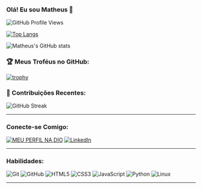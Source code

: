 ### Olá! Eu sou Matheus 👋

![GitHub Profile Views](https://img.shields.io/badge/Profile%20Views-%3F%3F%3F%3F-blue?style=flat-square&logo=github&color=8e2de2) <!-- Badge alternativa para visualizações de perfil -->

[![Top Langs](https://github-readme-stats.vercel.app/api/top-langs/?username=AlmigthyMatheus&layout=compact&theme=radical)](https://github.com/anuraghazra/github-readme-stats) <!-- Alterado para tema radical que combina com as cores do GIF -->

![Matheus's GitHub stats](https://github-readme-stats.vercel.app/api?username=AlmigthyMatheus&show_icons=true&theme=radical) <!-- Alterado para tema radical que combina com as cores do GIF -->

### 🏆 Meus Troféus no GitHub:
[![trophy](https://github-profile-trophy.vercel.app/?username=AlmigthyMatheus&theme=radical&column=7)](https://github.com/ryo-ma/github-profile-trophy) <!-- Badge de troféus com tema radical -->

### 🌟 Contribuições Recentes:
![GitHub Streak](https://streak-stats.demolab.com/?user=AlmigthyMatheus&theme=radical) <!-- Ajustado o tema para radical -->

---

### Conecte-se Comigo:

[![MEU PERFIL NA DIO](https://img.shields.io/badge/MEU%20PERFIL%20NA%20DIO-0C4B8E?style=for-the-badge&logo=diigo&logoColor=white&color=8e2de2)](https://web.dio.me/users/matheusbrandaomatheus?tab=achievements) <!-- Badge personalizada para o perfil da DIO com link para conquistas -->
[![LinkedIn](https://img.shields.io/badge/LinkedIn-0077B5?style=for-the-badge&logo=linkedin&logoColor=white&color=8e2de2)](https://www.linkedin.com/in/matheus-brandao-a24444261/) <!-- Botão personalizado para o LinkedIn com cor roxa -->

---

### Habilidades:

![Git](https://img.shields.io/badge/Git-F05032?style=for-the-badge&logo=git&logoColor=white&color=8e2de2) <!-- Badge do Git com cor roxa -->
![GitHub](https://img.shields.io/badge/GitHub-181717?style=for-the-badge&logo=github&logoColor=white&color=8e2de2) <!-- Badge do GitHub com cor roxa -->
![HTML5](https://img.shields.io/badge/HTML5-E34F26?style=for-the-badge&logo=html5&logoColor=white&color=8e2de2) <!-- Badge do HTML com cor roxa -->
![CSS3](https://img.shields.io/badge/CSS3-1572B6?style=for-the-badge&logo=css3&logoColor=white&color=8e2de2) <!-- Badge do CSS com cor roxa -->
![JavaScript](https://img.shields.io/badge/JavaScript-F7DF1E?style=for-the-badge&logo=javascript&logoColor=black&color=8e2de2) <!-- Badge do JavaScript com cor roxa -->
![Python](https://img.shields.io/badge/Python-3776AB?style=for-the-badge&logo=python&logoColor=white&color=8e2de2) <!-- Badge do Python com cor roxa -->
![Linux](https://img.shields.io/badge/Linux-FCC624?style=for-the-badge&logo=linux&logoColor=black&color=8e2de2) <!-- Badge do Linux com cor roxa -->

---
